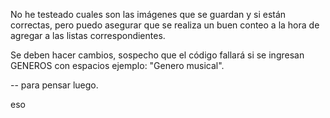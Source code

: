 No he testeado cuales son las imágenes que se guardan y si están correctas,
pero puedo asegurar que se realiza un buen conteo a la hora de agregar a las listas correspondientes.


Se deben hacer cambios, sospecho que el código fallará si se ingresan GENEROS con espacios 
ejemplo: "Genero musical".

-- para pensar luego. 


eso
